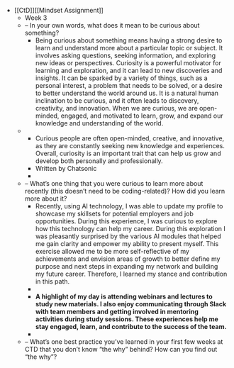 - [[CtD]][[Mindset Assignment]]
	- Week 3
	- – In your own words, what does it mean to be curious about something?
		- Being curious about something means having a strong desire to learn and understand more about a particular topic or subject. It involves asking questions, seeking information, and exploring new ideas or perspectives. Curiosity is a powerful motivator for learning and exploration, and it can lead to new discoveries and insights. It can be sparked by a variety of things, such as a personal interest, a problem that needs to be solved, or a desire to better understand the world around us. It is a natural human inclination to be curious, and it often leads to discovery, creativity, and innovation. When we are curious, we are open-minded, engaged, and motivated to learn, grow, and expand our knowledge and understanding of the world.
	-
		- Curious people are often open-minded, creative, and innovative, as they are constantly seeking new knowledge and experiences. Overall, curiosity is an important trait that can help us grow and develop both personally and professionally.
		- Written by Chatsonic
		-
	- – What’s one thing that you were curious to learn more about recently (this doesn’t need to be coding-related)? How did you learn more about it?
		- Recently, using AI technology, I was able to update my profile to showcase my skillsets for potential employers and job opportunities. During this experience, I was curious to explore how this technology can help my career. During this exploration I was pleasantly surprised by the various AI modules that helped me gain clarity and empower my ability to present myself. This exercise allowed me to be more self-reflective of my achievements and envision areas of growth to better define my purpose and next steps in expanding my network and building my future career. Therefore, I learned my stance and contribution in this path.
		-
		- **A highlight of my day is attending webinars and lectures to study new materials. I also enjoy communicating through Slack with team members and getting involved in mentoring activities during study sessions. These experiences help me stay engaged, learn, and contribute to the success of the team.**
		-
	- – What’s one best practice you’ve learned in your first few weeks at CTD that you don’t know “the why” behind? How can you find out “the why”?
